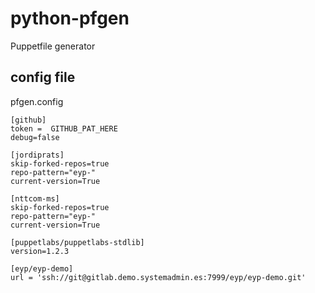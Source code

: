 # python-pfgen

Puppetfile generator

## config file

pfgen.config

```
[github]
token =  GITHUB_PAT_HERE
debug=false

[jordiprats]
skip-forked-repos=true
repo-pattern="eyp-"
current-version=True

[nttcom-ms]
skip-forked-repos=true
repo-pattern="eyp-"
current-version=True

[puppetlabs/puppetlabs-stdlib]
version=1.2.3

[eyp/eyp-demo]
url = 'ssh://git@gitlab.demo.systemadmin.es:7999/eyp/eyp-demo.git'
```
